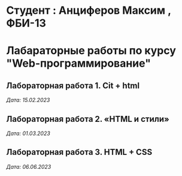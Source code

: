 # Студент : Анциферов Максим , ФБИ-13

# Лабараторные работы по курсу  "Web-программирование"

## Лабораторная работа 1. Cit + html

*Дата: 15.02.2023*

## Лабораторная работа 2. «HTML и стили»

*Дата: 01.03.2023*

## Лабораторная работа 3. HTML + CSS

*Дата: 06.06.2023*

